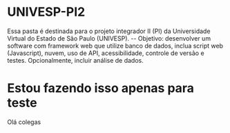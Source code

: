 # UNIVESP-PI2
Essa pasta é destinada para o projeto integrador II (PI) da Universidade Virtual do Estado de São Paulo (UNIVESP). -- Objetivo: desenvolver um software com framework web que utilize banco de dados,  inclua script web (Javascript), nuvem, uso de API, acessibilidade, controle de versão e  testes. Opcionalmente, incluir análise de dados.
# Estou fazendo isso apenas para teste
Olá colegas
